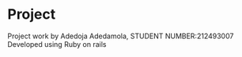 Project
=========

Project work by Adedoja Adedamola, STUDENT NUMBER:212493007 Developed using Ruby on rails 